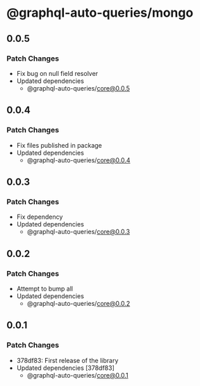 # @graphql-auto-queries/mongo

## 0.0.5

### Patch Changes

- Fix bug on null field resolver
- Updated dependencies
  - @graphql-auto-queries/core@0.0.5

## 0.0.4

### Patch Changes

- Fix files published in package
- Updated dependencies
  - @graphql-auto-queries/core@0.0.4

## 0.0.3

### Patch Changes

- Fix dependency
- Updated dependencies
  - @graphql-auto-queries/core@0.0.3

## 0.0.2

### Patch Changes

- Attempt to bump all
- Updated dependencies
  - @graphql-auto-queries/core@0.0.2

## 0.0.1

### Patch Changes

- 378df83: First release of the library
- Updated dependencies [378df83]
  - @graphql-auto-queries/core@0.0.1
